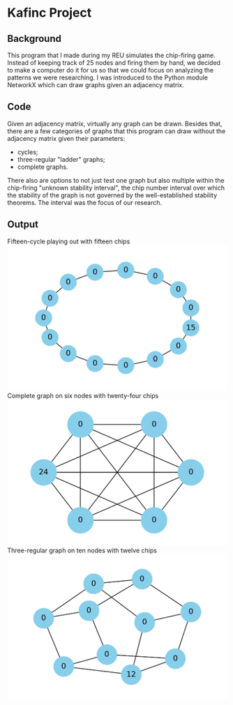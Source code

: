 # Kafinc Project


## Background
This program that I made during my REU simulates the chip-firing game. Instead of keeping track of 25 nodes and firing them by hand, we decided to make a computer do it for us so that we could focus on analyzing the patterns we were researching.
I was introduced to the Python module NetworkX which can draw graphs given an adjacency matrix.

## Code
Given an adjacency matrix, virtually any graph can be drawn. Besides that, there are a few categories of graphs that this program can draw without the adjacency matrix given their parameters:
- cycles;
- three-regular "ladder" graphs;
- complete graphs.

There also are options to not just test one graph but also multiple within the chip-firing "unknown stability interval", the chip number interval over which the stability of the graph 
is not governed by the well-established stability theorems. The interval was the focus of our research.

## Output
Fifteen-cycle playing out with fifteen chips
![Fifteen-cycle playing out with fifteen chips.](pictures/c_15.gif)
Complete graph on six nodes with twenty-four chips
![Complete graph on six nodes with twenty-four chips.](pictures/k_6.0.png)
Three-regular graph on ten nodes with twelve chips
![Three-regular graph on ten nodes with twelve chips.](pictures/loop3_10.0.png)
